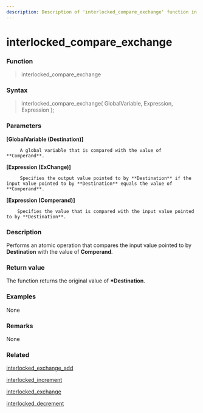 ```yaml
---
description: Description of 'interlocked_compare_exchange' function in HyperDbg Scripts
---
```


# interlocked\_compare\_exchange

### Function

> interlocked\_compare\_exchange

### Syntax

> interlocked\_compare\_exchange\( GlobalVariable, Expression, Expression \);

### Parameters

**\[GlobalVariable \(Destination\)\]**

         A global variable that is compared with the value of **Comperand**.

**\[Expression \(ExChange\)\]**

         Specifies the output value pointed to by **Destination** if the input value pointed to by **Destination** equals the value of **Comperand**.

**\[Expression \(Comperand\)\]**

        Specifies the value that is compared with the input value pointed to by **Destination**.

### Description

Performs an atomic operation that compares the input value pointed to by **Destination** with the value of **Comperand**.

### Return value

The function returns the original value of **\*Destination**.

### Examples

None

### **Remarks**

None

### Related

[interlocked\_exchange\_add](https://docs.hyperdbg.org/commands/scripting-language/functions/interlocked/interlocked_exchange_add)

[interlocked\_increment](https://docs.hyperdbg.org/commands/scripting-language/functions/interlocked/interlocked_increment)

[interlocked\_exchange](https://docs.hyperdbg.org/commands/scripting-language/functions/interlocked/interlocked_exchange)

[interlocked\_decrement](https://docs.hyperdbg.org/commands/scripting-language/functions/interlocked/interlocked_decrement)

